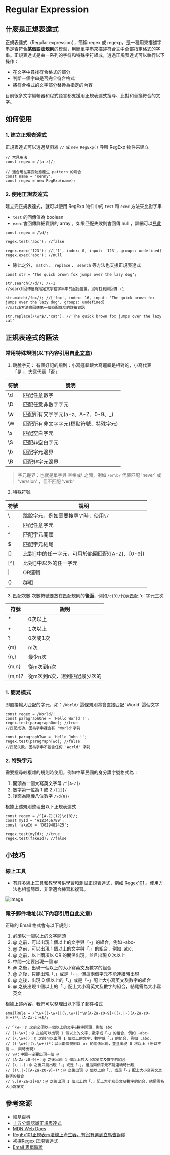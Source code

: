 # Regular Expression

## 什麼是正規表達式
正規表達式（Regular expression），簡稱 regex 或 regexp，是一種用來描述字串是否符合**某個語法規則**的模型，用簡單字串來描述符合文中全部指定格式的字串。正規表達式是由一系列的字符和特殊字符組成，透過正規表達式可以執行以下操作：

- 在文字中尋找符合格式的部分
- 判斷一個字串是否完全符合格式
- 將符合格式的文字部分替換為指定的內容

目前很多文字編輯器和程式語言都支援用正規表達式搜尋、比對和替換符合的文字。

## 如何使用
### 1. 建立正規表達式
正規表達式可以透過雙斜線 `//` 或 `new RegExp()` 呼叫 RegExp 物件來建立
```
// 常見用法
const regex = /[a-z]/;

// 適合用在需要動態產生 pattern 的場合
const name = 'Kenny';
const regex = new RegExp(name);
```

### 2. 使用正規表達式
建立完正規表達式，就可以使用 RegExp 物件中的 `test` 和 `exec` 方法來比對字串
- `test` 的回傳值為 boolean
- `exec` 會回傳詳細資訊的 array ，如果匹配失敗則會回傳 null ，詳細可以[見此](https://developer.mozilla.org/en-US/docs/Web/JavaScript/Reference/Global_Objects/RegExp/exec)
```
const regex = /\d/;

regex.test('abc'); //false

regex.exec('123'); //['1', index: 0, input: '123', groups: undefined]
regex.exec('abc'); //null
```

- 除此之外， `match` 、 `replace` 、 `search` 等方法也支援正規表達式
```
const str = 'The quick brown fox jumps over the lazy dog';

str.search(/\d/); //-1
//search回傳值為指定文字在字串中的起始位置，沒有找到則回傳 -1

str.match(/fox/); //['fox', index: 16, input: 'The quick brown fox jumps over the lazy dog', groups: undefined]
//match方法會回傳第一個匹配成功的詳細資訊

str.replace(/\w*$/,'cat'); //'The quick brown fox jumps over the lazy cat'
```

## 正規表達式的語法

### 常用特殊規則(以下內容引用自[此文章](https://moojing.medium.com/javascript-%E5%88%9D%E6%8E%A2regex-%E6%AD%A3%E8%A6%8F%E8%A1%A8%E9%81%94%E5%BC%8F-1da2f4d94795))

1. 跳脫字元：
有個好記的規則：小寫邏輯跟大寫邏輯是相對的，小寫代表「是」，大寫代表「否」

|  符號   | 說明  |
|  ----  | ----  |
| \d  | 匹配任意數字 |
| \D  | 匹配任意非數字字元 |
| \w  | 匹配所有文字字元(a-z、A-Z、0-9、_) |
| \W  | 匹配所有非文字字元(標點符號、特殊字元) |
| \s  | 匹配空白字元 |
| \S  | 匹配非空白字元 |
| \b  | 匹配字元邊界|
| \B  | 匹配非字元邊界 |
> 字元邊界：也就是單字與 空格或\ 之間，例如 `/er\b/` 代表匹配 'never' 或 'ver/sion' ，但不匹配 'verb'

2. 特殊符號

|  符號   | 說明  |
|  ----  | ----  |
| \ | 跳脫字元，例如需要搜尋'/'時，使用`\/` |
| . | 匹配任意字元 |
| ^ | 匹配字元開頭 |
| $ | 匹配字元結尾 |
| [] | 比對[]中的任一字元，可用於範圍匹配([A-Z]、[0-9]) |
| [^] | 比對[]中以外的任一字元 |
| \| | OR邏輯 |
| () | 群組 |

3. 匹配次數
次數符號要放在匹配規則的**後面**，例如`/c{3}/`代表匹配 'c' 字元三次

|  符號   | 說明  |
|  ----  | ----  |
| * | 0次以上 |
| + | 1次以上 |
| ? | 0次或1次 |
| {m} | m次 |
| {n,} | 最少n次 |
| {m,n} | 從m次到n次 |
| {m,n}? | 從m次到n次，選到匹配最少次的 |

### 1. 簡易模式
即直接輸入匹配的字元，如：`/World/` 這條規則將會直接匹配 'World' 這個文字
```
const regex = /World/;
const paragraphOne = 'Hello World !';
regex.test(paragraphOne); //true
//匹配成功，因為字串裡含有 'World'字符

const paragraphTwo = 'Hello John !';
regex.test(paragraphTwo); //false
//匹配失敗，因為字串不包含任何 'World' 字符
```

### 2. 特殊字元
需要搜尋較複雜的規則時使用，例如中華民國的身分證字號格式為：

1. 開頭為一個大寫英文字母 `/^[A-Z]/`
2. 數字第一位為 1 或 2 `/[12]/`
3. 後面為隨機八位數字 `/\d{8}/`

根據上述規則整理出以下正規表達式
```
const regex = /^[A-Z][12]\d{8}/;
const myId = 'A123456789';
const fakeId = 'D029482425';

regex.test(myId); //true
regex.test(fakeId); //false
```

## 小技巧

### 線上工具
- 有許多線上工具和教學可供學習和測試正規表達式，例如 [Regex101](https://regex101.com/) 。使用方法也相當簡單，非常適合練習和複習。

![image](https://github.com/CAFECA-IO/WorkGuidelines/assets/114177573/68411dd0-91b1-46b9-a282-a0a1917562eb)

### 電子郵件地址(以下內容引用自[此文章](https://ithelp.ithome.com.tw/articles/10094951))
正確的 Email 格式會有以下規則：

1. 必須以一個以上的文字開頭
2. @ 之前，可以出現 1 個以上的文字與「-」的組合，例如 -abc-
3. @ 之前，可以出現 1 個以上的文字與「.」的組合，例如 .abc.
4. @ 之前，以上兩項以 OR 的關係出現，並且出現 0 次以上
5. 中間一定要出現一個 @
6. @ 之後，出現一個以上的大小寫英文及數字的組合
7. @ 之後，只能出現「.」或是「-」，但這兩個字元不能連續時出現
8. @ 之後，出現 0 個以上的「.」或是「-」配上大小寫英文及數字的組合
9. @ 之後出現 1 個以上的「.」配上大小寫英文及數字的組合，結尾需為大小寫英文

根據上述內容，我們可以整理出以下電子郵件格式
```
emailRule = /^\w+((-\w+)|(\.\w+))*\@[A-Za-z0-9]+((\.|-)[A-Za-z0-9]+)*\.[A-Za-z]+$/;

// ^\w+：@ 之前必須以一個以上的文字&數字開頭，例如 abc
// ((-\w+)：@ 之前可以出現 1 個以上的文字、數字或「-」的組合，例如 -abc-
// (\.\w+))：@ 之前可以出現 1 個以上的文字、數字或「.」的組合，例如 .abc.
// ((-\w+)|(\.\w+))*：以上兩個規則以 or 的關係出現，並且出現 0 次以上 (所以不能 –. 同時出現)
// \@：中間一定要出現一個 @
// [A-Za-z0-9]+：@ 之後出現 1 個以上的大小寫英文及數字的組合
// (\.|-)：@ 之後只能出現「.」或是「-」，但這兩個字元不能連續時出現
// ((\.|-)[A-Za-z0-9]+)*：@ 之後出現 0 個以上的「.」或是「-」配上大小寫英文及數字的組合
// \.[A-Za-z]+$/：@ 之後出現 1 個以上的「.」配上大小寫英文及數字的組合，結尾需為大小寫英文
```

## 參考來源
- [維基百科](https://zh.wikipedia.org/zh-tw/%E6%AD%A3%E5%88%99%E8%A1%A8%E8%BE%BE%E5%BC%8F)
- [十五分鐘認識正規表達式](https://5xruby.tw/posts/15min-regular-expression)
- [MDN Web Docs](https://developer.mozilla.org/zh-TW/docs/Web/JavaScript/Guide/Regular_Expressions)
- [RegEx101正規表示法線上產生器，有沒有選到立馬告訴你](https://www.minwt.com/webdesign-dev/html/20352.html)
- [初探Regex 正規表達式](https://moojing.medium.com/javascript-%E5%88%9D%E6%8E%A2regex-%E6%AD%A3%E8%A6%8F%E8%A1%A8%E9%81%94%E5%BC%8F-1da2f4d94795)
- [Email 表單驗證](https://ithelp.ithome.com.tw/articles/10094951)

